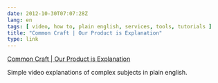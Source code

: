 ```yaml
---
date: 2012-10-30T07:07:28Z
lang: en
tags: [ video, how to, plain english, services, tools, tutorials ]
title: "Common Craft | Our Product is Explanation"
type: link
---
```


[Common Craft | Our Product is Explanation](http://www.commoncraft.com/)

Simple video explanations of complex subjects in plain english.

